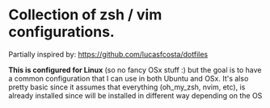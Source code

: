 # Collection of zsh / vim configurations.

Partially inspired by: https://github.com/lucasfcosta/dotfiles

**This is configured for Linux** (so no fancy OSx stuff :) but the goal is to have a common configuration that I can use in both Ubuntu and OSx.
It's also pretty basic since it assumes that everything (oh_my_zsh, nvim, etc), is already installed since will be installed in different way depending on the OS 

